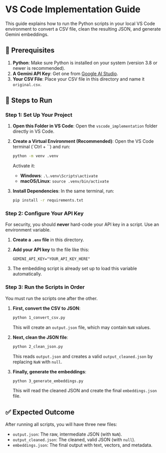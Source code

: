 # VS Code Implementation Guide

This guide explains how to run the Python scripts in your local VS Code environment to convert a CSV file, clean the resulting JSON, and generate Gemini embeddings.

## 📝 Prerequisites

1.  **Python**: Make sure Python is installed on your system (version 3.8 or newer is recommended).
2.  **A Gemini API Key**: Get one from [Google AI Studio](https://aistudio.google.com/app/apikey).
3.  **Your CSV File**: Place your CSV file in this directory and name it `original.csv`.

## 🚀 Steps to Run

### Step 1: Set Up Your Project

1.  **Open this Folder in VS Code**: Open the `vscode_implementation` folder directly in VS Code.
2.  **Create a Virtual Environment (Recommended)**:
    Open the VS Code terminal (`Ctrl + ``) and run:
    ```bash
    python -m venv .venv
    ```
    Activate it:
    *   **Windows**: `.\.venv\Scripts\activate`
    *   **macOS/Linux**: `source .venv/bin/activate`

3.  **Install Dependencies**:
    In the same terminal, run:
    ```bash
    pip install -r requirements.txt
    ```

### Step 2: Configure Your API Key

For security, you should **never** hard-code your API key in a script. Use an environment variable.

1.  **Create a `.env` file** in this directory.
2.  **Add your API key** to the file like this:

    ```
    GEMINI_API_KEY="YOUR_API_KEY_HERE"
    ```

3.  The embedding script is already set up to load this variable automatically.

### Step 3: Run the Scripts in Order

You must run the scripts one after the other.

1.  **First, convert the CSV to JSON**:
    ```bash
    python 1_convert_csv.py
    ```
    This will create an `output.json` file, which may contain `NaN` values.

2.  **Next, clean the JSON file**:
    ```bash
    python 2_clean_json.py
    ```
    This reads `output.json` and creates a valid `output_cleaned.json` by replacing `NaN` with `null`.

3.  **Finally, generate the embeddings**:
    ```bash
    python 3_generate_embeddings.py
    ```
    This will read the cleaned JSON and create the final `embeddings.json` file.

## ✅ Expected Outcome

After running all scripts, you will have three new files:

*   `output.json`: The raw, intermediate JSON (with `NaN`).
*   `output_cleaned.json`: The cleaned, valid JSON (with `null`).
*   `embeddings.json`: The final output with text, vectors, and metadata.